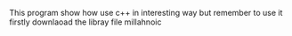 This program show how use c++ in interesting way but remember to use it firstly downlaoad the libray file millahnoic
